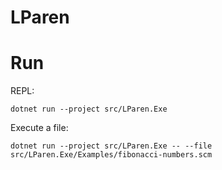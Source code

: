# LParen

# Run
REPL: 

    dotnet run --project src/LParen.Exe

Execute a file:

    dotnet run --project src/LParen.Exe -- --file src/LParen.Exe/Examples/fibonacci-numbers.scm
